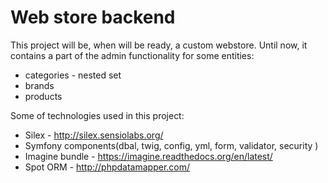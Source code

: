 # Web store backend #

This project will be, when will be ready, a custom webstore.
Until now, it contains a part of the admin functionality for some entities:
* categories - nested set
* brands
* products

Some of technologies used in this project:
* Silex - http://silex.sensiolabs.org/
* Symfony components(dbal, twig, config, yml, form, validator, security )
* Imagine bundle - https://imagine.readthedocs.org/en/latest/
* Spot ORM - http://phpdatamapper.com/
